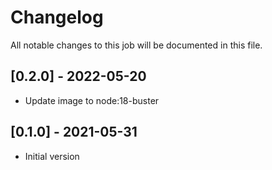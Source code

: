 # Changelog
All notable changes to this job will be documented in this file.

## [0.2.0] - 2022-05-20
* Update image to node:18-buster

## [0.1.0] - 2021-05-31
* Initial version